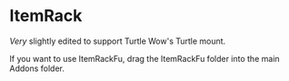 # ItemRack
*Very* slightly edited to support Turtle Wow's Turtle mount.

If you want to use ItemRackFu, drag the ItemRackFu folder into the main Addons folder.
